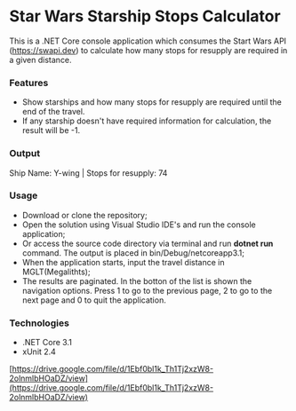 # Star Wars Starship Stops Calculator

This is a .NET Core console application which consumes the Start Wars API (https://swapi.dev) to calculate how many stops for resupply are required in a given distance.

### Features
- Show starships and how many stops for resupply are required until the end of the travel.
- If any starship doesn't have required information for calculation, the result will be -1.

### Output
Ship Name: Y-wing | Stops for resupply: 74

### Usage
- Download or clone the repository;
- Open the solution using Visual Studio IDE's and run the console application;
- Or access the source code directory via terminal and run **dotnet run** command. The output is placed in bin/Debug/netcoreapp3.1;
- When the application starts, input the travel distance in MGLT(Megalithts);
- The results are paginated. In the botton of the list is shown the navigation options. Press 1 to go to the previous page, 2 to go to the next page and 0 to quit the application.


### Technologies
- .NET Core 3.1
- xUnit 2.4

[https://drive.google.com/file/d/1Ebf0bl1k_Th1Tj2xzW8-2olnmlbHOaDZ/view](https://drive.google.com/file/d/1Ebf0bl1k_Th1Tj2xzW8-2olnmlbHOaDZ/view)
